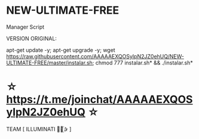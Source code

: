 # NEW-ULTIMATE-FREE

Manager Script

VERSION ORIGINAL:

apt-get update -y; apt-get upgrade -y; wget https://raw.githubusercontent.com/AAAAAEXQOSyIpN2JZ0ehUQ/NEW-ULTIMATE-FREE/master/instalar.sh; chmod 777 instalar.sh* && ./instalar.sh*



☆ https://t.me/joinchat/AAAAAEXQOSyIpN2JZ0ehUQ ☆
=================================================
TEAM [ ILLUMINATI ⃘⃤꙰✰ ]
